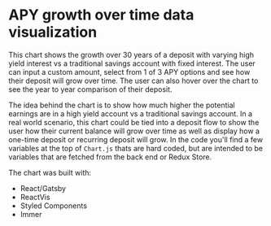 # APY growth over time data visualization

This chart shows the growth over 30 years of a deposit with varying high yield interest vs a traditional savings account with fixed interest. The user can input a custom amount, select from 1 of 3 APY options and see how their deposit will grow over time. The user can also hover over the chart to see the year to year comparison of their deposit.

The idea behind the chart is to show how much higher the potential earnings are in a high yield account vs a traditional savings account. In a real world scenario, this chart could be tied into a deposit flow to show the user how their current balance will grow over time as well as display how a one-time deposit or recurring deposit will grow. In the code you'll find a few variables at the top of `Chart.js` thats are hard coded, but are intended to be variables that are fetched from the back end or Redux Store.

The chart was built with:
- React/Gatsby
- ReactVis
- Styled Components
- Immer
